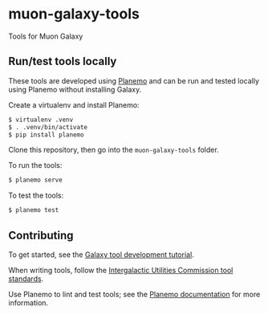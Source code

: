 # muon-galaxy-tools
Tools for Muon Galaxy

## Run/test tools locally
These tools are developed using [Planemo](https://github.com/galaxyproject/planemo) and can be run and tested locally using Planemo without installing Galaxy.

Create a virtualenv and install Planemo:
```bash
$ virtualenv .venv
$ . .venv/bin/activate
$ pip install planemo
```

Clone this repository, then go into the `muon-galaxy-tools` folder.

To run the tools:
```bash
$ planemo serve
```
To test the tools:
```bash
$ planemo test
```

## Contributing

To get started, see the [Galaxy tool development tutorial](https://training.galaxyproject.org/training-material/topics/dev/tutorials/tool-integration/slides.html).

When writing tools, follow the [Intergalactic Utilities Commission tool standards](https://galaxy-iuc-standards.readthedocs.io/en/latest/index.html).

Use Planemo to lint and test tools; see the [Planemo documentation](https://planemo.readthedocs.io/en/latest/index.html) for more information.
